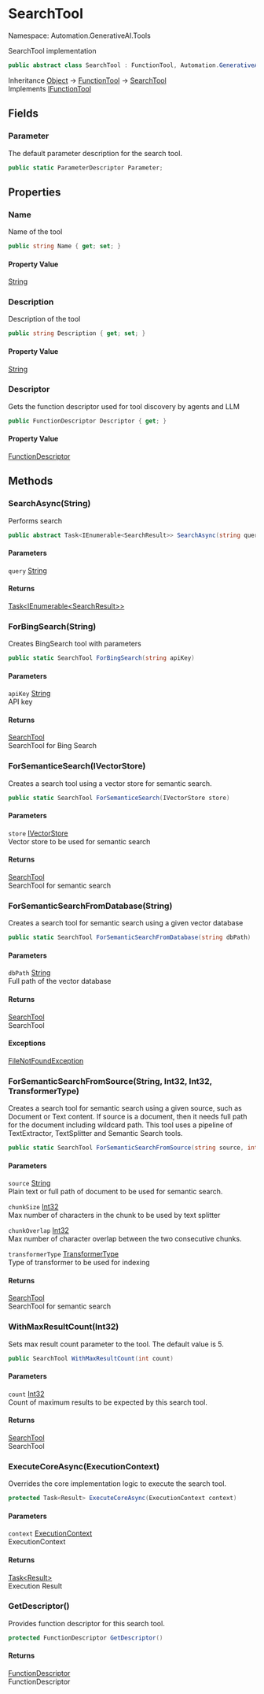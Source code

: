 # SearchTool

Namespace: Automation.GenerativeAI.Tools

SearchTool implementation

```csharp
public abstract class SearchTool : FunctionTool, Automation.GenerativeAI.Interfaces.IFunctionTool
```

Inheritance [Object](https://docs.microsoft.com/en-us/dotnet/api/system.object) → [FunctionTool](./automation.generativeai.tools.functiontool.md) → [SearchTool](./automation.generativeai.tools.searchtool.md)<br>
Implements [IFunctionTool](./automation.generativeai.interfaces.ifunctiontool.md)

## Fields

### **Parameter**

The default parameter description for the search tool.

```csharp
public static ParameterDescriptor Parameter;
```

## Properties

### **Name**

Name of the tool

```csharp
public string Name { get; set; }
```

#### Property Value

[String](https://docs.microsoft.com/en-us/dotnet/api/system.string)<br>

### **Description**

Description of the tool

```csharp
public string Description { get; set; }
```

#### Property Value

[String](https://docs.microsoft.com/en-us/dotnet/api/system.string)<br>

### **Descriptor**

Gets the function descriptor used for tool discovery by agents and LLM

```csharp
public FunctionDescriptor Descriptor { get; }
```

#### Property Value

[FunctionDescriptor](./automation.generativeai.functiondescriptor.md)<br>

## Methods

### **SearchAsync(String)**

Performs search

```csharp
public abstract Task<IEnumerable<SearchResult>> SearchAsync(string query)
```

#### Parameters

`query` [String](https://docs.microsoft.com/en-us/dotnet/api/system.string)<br>

#### Returns

[Task&lt;IEnumerable&lt;SearchResult&gt;&gt;](https://docs.microsoft.com/en-us/dotnet/api/system.threading.tasks.task-1)<br>

### **ForBingSearch(String)**

Creates BingSearch tool with parameters

```csharp
public static SearchTool ForBingSearch(string apiKey)
```

#### Parameters

`apiKey` [String](https://docs.microsoft.com/en-us/dotnet/api/system.string)<br>
API key

#### Returns

[SearchTool](./automation.generativeai.tools.searchtool.md)<br>
SearchTool for Bing Search

### **ForSemanticeSearch(IVectorStore)**

Creates a search tool using a vector store for semantic search.

```csharp
public static SearchTool ForSemanticeSearch(IVectorStore store)
```

#### Parameters

`store` [IVectorStore](./automation.generativeai.interfaces.ivectorstore.md)<br>
Vector store to be used for semantic search

#### Returns

[SearchTool](./automation.generativeai.tools.searchtool.md)<br>
SearchTool for semantic search

### **ForSemanticSearchFromDatabase(String)**

Creates a search tool for semantic search using a given vector database

```csharp
public static SearchTool ForSemanticSearchFromDatabase(string dbPath)
```

#### Parameters

`dbPath` [String](https://docs.microsoft.com/en-us/dotnet/api/system.string)<br>
Full path of the vector database

#### Returns

[SearchTool](./automation.generativeai.tools.searchtool.md)<br>
SearchTool

#### Exceptions

[FileNotFoundException](https://docs.microsoft.com/en-us/dotnet/api/system.io.filenotfoundexception)<br>

### **ForSemanticSearchFromSource(String, Int32, Int32, TransformerType)**

Creates a search tool for semantic search using a given source, such as 
 Document or Text content. If source is a document, then it needs full path
 for the document including wildcard path. This tool uses a pipeline of TextExtractor,
 TextSplitter and Semantic Search tools.

```csharp
public static SearchTool ForSemanticSearchFromSource(string source, int chunkSize, int chunkOverlap, TransformerType transformerType)
```

#### Parameters

`source` [String](https://docs.microsoft.com/en-us/dotnet/api/system.string)<br>
Plain text or full path of document to be used for semantic search.

`chunkSize` [Int32](https://docs.microsoft.com/en-us/dotnet/api/system.int32)<br>
Max number of characters in the chunk to be used by text splitter

`chunkOverlap` [Int32](https://docs.microsoft.com/en-us/dotnet/api/system.int32)<br>
Max number of character overlap between the two consecutive chunks.

`transformerType` [TransformerType](./automation.generativeai.interfaces.transformertype.md)<br>
Type of transformer to be used for indexing

#### Returns

[SearchTool](./automation.generativeai.tools.searchtool.md)<br>
SearchTool for semantic search

### **WithMaxResultCount(Int32)**

Sets max result count parameter to the tool. The default value is 5.

```csharp
public SearchTool WithMaxResultCount(int count)
```

#### Parameters

`count` [Int32](https://docs.microsoft.com/en-us/dotnet/api/system.int32)<br>
Count of maximum results to be expected by this search tool.

#### Returns

[SearchTool](./automation.generativeai.tools.searchtool.md)<br>
SearchTool

### **ExecuteCoreAsync(ExecutionContext)**

Overrides the core implementation logic to execute the search tool.

```csharp
protected Task<Result> ExecuteCoreAsync(ExecutionContext context)
```

#### Parameters

`context` [ExecutionContext](./automation.generativeai.interfaces.executioncontext.md)<br>
ExecutionContext

#### Returns

[Task&lt;Result&gt;](https://docs.microsoft.com/en-us/dotnet/api/system.threading.tasks.task-1)<br>
Execution Result

### **GetDescriptor()**

Provides function descriptor for this search tool.

```csharp
protected FunctionDescriptor GetDescriptor()
```

#### Returns

[FunctionDescriptor](./automation.generativeai.functiondescriptor.md)<br>
FunctionDescriptor

